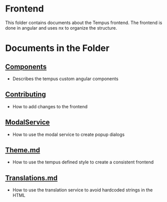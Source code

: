 # Frontend

This folder contains documents about the Tempus frontend. The frontend is done in angular and uses nx to organize the structure. 

# Documents in the Folder

## [Components](./Components.md)   
 * Describes the tempus custom angular components 
## [Contributing](./Contributing.md)
* How to add changes to the frontend
## [ModalService](./ModalService.md)
* How to use the modal service to create popup dialogs
## [Theme.md](./Theme.md)
* How to use the tempus defined style to create a consistent frontend
## [Translations.md](./Translations.md)
* How to use the translation service to avoid hardcoded strings in the HTML
